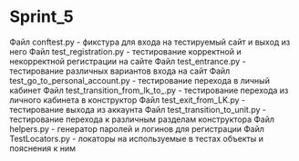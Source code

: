 # Sprint_5
Файл conftest.py - фикстура для входа на тестируемый сайт и выход из него
Файл test_registration.py - тестирование корректной и некорректной регистрации на сайте
Файл test_entrance.py - тестирование различных вариантов входа на сайт
Файл test_go_to_personal_account.py - тестирование перехода в личный кабинет
Файл test_transition_from_lk_to_.py - тестирование перехода из личного кабинета в конструктор
Файл test_exit_from_LK.py - тестирование выхода из аккаунта
Файл test_transition_to_unit.py - тестирование перехода к различным разделам конструктора
Файл helpers.py - генератор паролей и логинов для регистрации
Файл TestLocators.py - локаторы на используемые в тестах объекты и пояснения к ним
